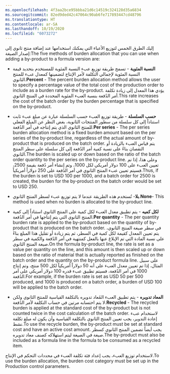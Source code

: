 ```yaml
---
ms.openlocfilehash: 4f3aa2bce95bbba21d6c14519c324128d35a6834
ms.sourcegitcommit: 82ed9ded42c47064c90ab6fe717893447cd48796
ms.translationtype: HT
ms.contentlocale: ar-SA
ms.lasthandoff: 10/19/2020
ms.locfileid: "6073272"
---
```

<span data-ttu-id="d7fc8-101">إليك الطرق الخمس لتوزيع الأعباء التي يمكنك استخدامها عند إضافة منتج ثانوي إلى إصدار الصيغة:</span><span class="sxs-lookup"><span data-stu-id="d7fc8-101">The five methods of burden allocation that you can use when adding a by-product to a formula version are:</span></span>

-   <span data-ttu-id="d7fc8-102">**النسبة المئوية** - تسمح طريقة توزيع عبء النسبة المئوية للمستخدم بتحديد قيمة النسبة المئوية لإجمالي التكلفة لأمر الإنتاج لتضمينها كمعدل عبء للمنتج الثانوي.</span><span class="sxs-lookup"><span data-stu-id="d7fc8-102">**Percent** - The percent burden allocation method allows the user to specify a percentage value of the total cost of the production order to include as a burden rate for the by-product.</span></span> <span data-ttu-id="d7fc8-103">يؤدي هذا المعدل إلى زيادة تكلفة أمر الدُفعة بنسبة العبء المئوية المحددة في المنتج الثانوي.</span><span class="sxs-lookup"><span data-stu-id="d7fc8-103">This rate increases the cost of the batch order by the burden percentage that is specified on the by-product.</span></span>

-   <span data-ttu-id="d7fc8-104">**حسب السلسلة** - طريقة توزيع العبء حسب السلسلة عبارة عن مبلغ عبء ثابت استناداً إلى كل سلسلة من سطور المنتجات الثانوية، بغض النظر عن المبلغ الفعلي للمنتج الثانوي الذي يتم إنتاجه في أمر الدُفعة.</span><span class="sxs-lookup"><span data-stu-id="d7fc8-104">**Per series** - The per series burden allocation method is a fixed burden amount based on the per series of the by-product line, regardless of the actual amount of by-product that is produced on the batch order.</span></span> <span data-ttu-id="d7fc8-105">يتم قياس العبء بالزيادة أو النقصان بناءً على نسبة كمية أمر الدُفعة إلى كل سلسلة على سطر المنتج الثانوي.</span><span class="sxs-lookup"><span data-stu-id="d7fc8-105">The burden is scaled up or down based on the ratio of the batch order quantity to the per series on the by-product line.</span></span> <span data-ttu-id="d7fc8-106">وعلى هذا، إذا تم تعيين العبء على 100 دولار أمريكي لكل 1000، وتم إنشاء أمر دُفعة بقيمة 2500، فسيتم تعيين عبء المنتج الثانوي في أمر الدُفعة على 250 دولاراً أمريكياً.</span><span class="sxs-lookup"><span data-stu-id="d7fc8-106">Thus, if the burden is set to USD 100 per 1000, and a batch order for 2500 is created, the burden for the by-product on the batch order would be set to USD 250.</span></span>

-   <span data-ttu-id="d7fc8-107">**بلا**- تُستخدم هذه الطريقة عندما لا يتم توزيع عبء لسطر المنتج الثانوي.</span><span class="sxs-lookup"><span data-stu-id="d7fc8-107">**None**- This method is used when no burden is allocated to the by-product line.</span></span>

-   <span data-ttu-id="d7fc8-108">**لكل كميه** - يتم تطبيق معدل العبء لكل كمية على المنتج الثانوي استناداً إلى كمية المنتج الثانوي التي يتم إنتاجها في أمر الدُفعة.</span><span class="sxs-lookup"><span data-stu-id="d7fc8-108">**Per quantity** - The per quantity burden rate is applied to the by-product based on the quantity of by-product that is produced on the batch order.</span></span> <span data-ttu-id="d7fc8-109">في سطر صيغة المنتج الثانوي، يتم تعيين المعدل كقيمة لكل كمية في السطر، ثم يتم زيادة أو تقليل هذا المبلغ بناءً على نسبة المادة التي تم الإبلاغ عنها بالفعل كمنتهية في أمر الدُفعة والكمية في سطر صيغة المنتج الثانوي.</span><span class="sxs-lookup"><span data-stu-id="d7fc8-109">On the formula by-product line, the rate is set as a value per quantity on the line, and this amount is then scaled up or down based on the ratio of material that is actually reported as finished on the batch order and the quantity on the by-product formula line.</span></span>
    <span data-ttu-id="d7fc8-110">على سبيل المثال، إذا تم تعيين معدل العبء على أنه 50 دولاراً أمريكياً لكل 500 منتج، وتم إنتاج 1000 في أمر الدُفعة، فسيتم تطبيق عبء قدره 100 دولار أمريكي على أمر الدُفعة.</span><span class="sxs-lookup"><span data-stu-id="d7fc8-110">For example, if the burden rate is set as USD 50 per 500 produced, and 1000 is produced on a batch order, a burden of USD 100 will be applied to the batch order.</span></span>

-   <span data-ttu-id="d7fc8-111">**المعاد تدويره** - يتم تطبيق العبء المُعاد تدويره بالتكلفة القياسية للمنتج الثانوي ولكن لا يتم احتسابه مرتين في حساب التكلفة لأمر الدُفعة.</span><span class="sxs-lookup"><span data-stu-id="d7fc8-111">**Recycled** - The recycled burden is applied at the standard cost of the by-product but is not counted twice in the cost calculation of the batch order.</span></span> <span data-ttu-id="d7fc8-112">لاستخدام عبء إعادة التدوير، يجب تعيين المنتج الثانوي بالتكلفة القياسية وأن يكون له مبلغ تكلفة نشط.</span><span class="sxs-lookup"><span data-stu-id="d7fc8-112">To use the recycle burden, the by-product must be set at standard cost and have an active cost amount.</span></span> <span data-ttu-id="d7fc8-113">يجب أيضاً تضمين المنتج الثانوي كسطر صيغة في الصيغة ليتم استهلاكه كصنف معاد تدويره.</span><span class="sxs-lookup"><span data-stu-id="d7fc8-113">The by-product must also be included as a formula line in the formula to be consumed as a recycled item.</span></span>

<span data-ttu-id="d7fc8-114">لاستخدام توزيع العبء، يجب إعداد فئة تكلفة العبء في محددات التحكم في الإنتاج.</span><span class="sxs-lookup"><span data-stu-id="d7fc8-114">To use the burden allocation, the burden cost category must be set up in the Production control parameters.</span></span>
